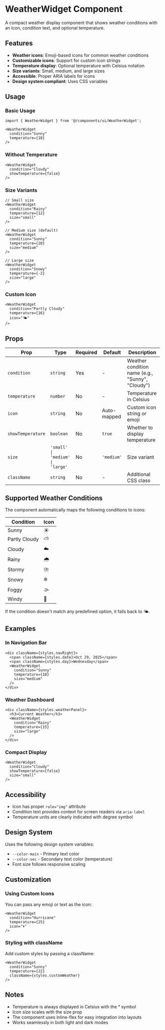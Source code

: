 # WeatherWidget Component

A compact weather display component that shows weather conditions with an icon, condition text, and optional temperature.

## Features

- **Weather icons**: Emoji-based icons for common weather conditions
- **Customizable icons**: Support for custom icon strings
- **Temperature display**: Optional temperature with Celsius notation
- **Size variants**: Small, medium, and large sizes
- **Accessible**: Proper ARIA labels for icons
- **Design system compliant**: Uses CSS variables

## Usage

### Basic Usage

```tsx
import { WeatherWidget } from '@/components/ui/WeatherWidget';

<WeatherWidget 
  condition="Sunny" 
  temperature={18}
/>
```

### Without Temperature

```tsx
<WeatherWidget 
  condition="Cloudy"
  showTemperature={false}
/>
```

### Size Variants

```tsx
// Small size
<WeatherWidget 
  condition="Rainy" 
  temperature={12}
  size="small"
/>

// Medium size (default)
<WeatherWidget 
  condition="Sunny" 
  temperature={20}
  size="medium"
/>

// Large size
<WeatherWidget 
  condition="Snowy" 
  temperature={-2}
  size="large"
/>
```

### Custom Icon

```tsx
<WeatherWidget 
  condition="Partly Cloudy"
  temperature={16}
  icon="🌤️"
/>
```

## Props

| Prop | Type | Required | Default | Description |
|------|------|----------|---------|-------------|
| `condition` | `string` | Yes | - | Weather condition name (e.g., "Sunny", "Cloudy") |
| `temperature` | `number` | No | - | Temperature in Celsius |
| `icon` | `string` | No | Auto-mapped | Custom icon string or emoji |
| `showTemperature` | `boolean` | No | `true` | Whether to display temperature |
| `size` | `'small' \| 'medium' \| 'large'` | No | `'medium'` | Size variant |
| `className` | `string` | No | - | Additional CSS class |

## Supported Weather Conditions

The component automatically maps the following conditions to icons:

| Condition | Icon |
|-----------|------|
| Sunny | ☀️ |
| Partly Cloudy | ⛅ |
| Cloudy | ☁️ |
| Rainy | 🌧️ |
| Stormy | ⛈️ |
| Snowy | ❄️ |
| Foggy | 🌫️ |
| Windy | 💨 |

If the condition doesn't match any predefined option, it falls back to 🌤️.

## Examples

### In Navigation Bar

```tsx
<div className={styles.navRight}>
  <span className={styles.date}>Oct 29, 2025</span>
  <span className={styles.day}>Wednesday</span>
  <WeatherWidget 
    condition="Sunny" 
    temperature={18}
    size="medium"
  />
</div>
```

### Weather Dashboard

```tsx
<div className={styles.weatherPanel}>
  <h3>Current Weather</h3>
  <WeatherWidget 
    condition="Rainy" 
    temperature={15}
    size="large"
  />
</div>
```

### Compact Display

```tsx
<WeatherWidget 
  condition="Cloudy"
  showTemperature={false}
  size="small"
/>
```

## Accessibility

- Icon has proper `role="img"` attribute
- Condition text provides context for screen readers via `aria-label`
- Temperature units are clearly indicated with degree symbol

## Design System

Uses the following design system variables:

- `--color-main` - Primary text color
- `--color-sec` - Secondary text color (temperature)
- Font size follows responsive scaling

## Customization

### Using Custom Icons

You can pass any emoji or text as the icon:

```tsx
<WeatherWidget 
  condition="Hurricane"
  temperature={25}
  icon="🌀"
/>
```

### Styling with className

Add custom styles by passing a className:

```tsx
<WeatherWidget 
  condition="Sunny"
  temperature={22}
  className={styles.customWeather}
/>
```

## Notes

- Temperature is always displayed in Celsius with the ° symbol
- Icon size scales with the size prop
- The component uses inline-flex for easy integration into layouts
- Works seamlessly in both light and dark modes

